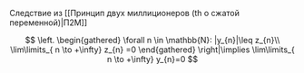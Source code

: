 Следствие из [[Принцип двух миллиционеров (th о сжатой переменной)|П2М]]

$$
\left.
\begin{gathered}
\forall n \in \mathbb{N}: |y_{n}|\leq z_{n}\\
\lim\limits_{ n \to +\infty} z_{n} =0
\end{gathered}
\right|\implies \lim\limits_{ n \to +\infty} y_{n}=0 
$$